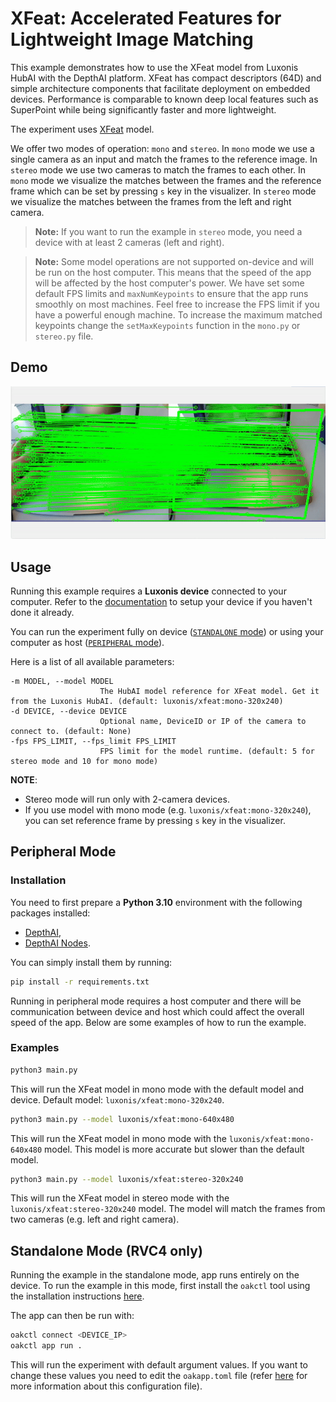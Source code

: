 # XFeat: Accelerated Features for Lightweight Image Matching

This example demonstrates how to use the XFeat model from Luxonis HubAI with the DepthAI platform. XFeat has compact descriptors (64D) and simple architecture components that facilitate deployment on embedded devices. Performance is comparable to known deep local features such as SuperPoint while being significantly faster and more lightweight.

The experiment uses [XFeat](https://zoo-rvc4.luxonis.com/luxonis/xfeat/6c2790a1-bf68-4e89-a4b3-5c9ae68183b5) model.

We offer two modes of operation: `mono` and `stereo`. In `mono` mode we use a single camera as an input and match the frames to the reference image. In `stereo` mode we use two cameras to match the frames to each other.
In `mono` mode we visualize the matches between the frames and the reference frame which can be set by pressing `s` key in the visualizer. In `stereo` mode we visualize the matches between the frames from the left and right camera.

> **Note:** If you want to run the example in `stereo` mode, you need a device with at least 2 cameras (left and right).

> **Note:** Some model operations are not supported on-device and will be run on the host computer. This means that the speed of the app will be affected by the host computer's power. We have set some default FPS limits and `maxNumKeypoints` to ensure that the app runs smoothly on most machines. Feel free to increase the FPS limit if you have a powerful enough machine. To increase the maximum matched keypoints change the `setMaxKeypoints` function in the `mono.py` or `stereo.py` file.

## Demo

![XFeat Mono Demo on OAK](media/xfeat_demo.gif)

## Usage

Running this example requires a **Luxonis device** connected to your computer. Refer to the [documentation](https://docs.luxonis.com/software-v3/) to setup your device if you haven't done it already.

You can run the experiment fully on device ([`STANDALONE` mode](#standalone-mode-rvc4-only)) or using your computer as host ([`PERIPHERAL` mode](#peripheral-mode)).

Here is a list of all available parameters:

```
-m MODEL, --model MODEL
                    The HubAI model reference for XFeat model. Get it from the Luxonis HubAI. (default: luxonis/xfeat:mono-320x240)
-d DEVICE, --device DEVICE
                    Optional name, DeviceID or IP of the camera to connect to. (default: None)
-fps FPS_LIMIT, --fps_limit FPS_LIMIT
                    FPS limit for the model runtime. (default: 5 for stereo mode and 10 for mono mode)
```

**NOTE**:

- Stereo mode will run only with 2-camera devices.
- If you use model with mono mode (e.g. `luxonis/xfeat:mono-320x240`), you can set reference frame by pressing `s` key in the visualizer.

## Peripheral Mode

### Installation

You need to first prepare a **Python 3.10** environment with the following packages installed:

- [DepthAI](https://pypi.org/project/depthai/),
- [DepthAI Nodes](https://pypi.org/project/depthai-nodes/).

You can simply install them by running:

```bash
pip install -r requirements.txt
```

Running in peripheral mode requires a host computer and there will be communication between device and host which could affect the overall speed of the app. Below are some examples of how to run the example.

### Examples

```bash
python3 main.py
```

This will run the XFeat model in mono mode with the default model and device. Default model: `luxonis/xfeat:mono-320x240`.

```bash
python3 main.py --model luxonis/xfeat:mono-640x480
```

This will run the XFeat model in mono mode with the `luxonis/xfeat:mono-640x480` model. This model is more accurate but slower than the default model.

```bash
python3 main.py --model luxonis/xfeat:stereo-320x240
```

This will run the XFeat model in stereo mode with the `luxonis/xfeat:stereo-320x240` model. The model will match the frames from two cameras (e.g. left and right camera).

## Standalone Mode (RVC4 only)

Running the example in the standalone mode, app runs entirely on the device.
To run the example in this mode, first install the `oakctl` tool using the installation instructions [here](https://docs.luxonis.com/software-v3/oak-apps/oakctl).

The app can then be run with:

```bash
oakctl connect <DEVICE_IP>
oakctl app run .
```

This will run the experiment with default argument values. If you want to change these values you need to edit the `oakapp.toml` file (refer [here](https://docs.luxonis.com/software-v3/oak-apps/configuration/) for more information about this configuration file).
